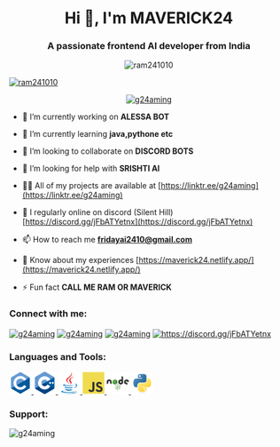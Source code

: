 <h1 align="center">Hi 👋, I'm MAVERICK24</h1>
<h3 align="center">A passionate frontend AI developer from India</h3>

<p align="center"> <img src="https://komarev.com/ghpvc/?username=ram241010&label=Profile%20views&color=0e75b6&style=flat" alt="ram241010" /> </p>

<p align="left"> <a href="https://github.com/ryo-ma/github-profile-trophy"><img src="https://github-profile-trophy.vercel.app/?username=ram241010" alt="ram241010" /></a> </p>

<p align="center"> <a href="https://twitter.com/g24aming" target="blank"><img src="https://img.shields.io/twitter/follow/g24aming?logo=twitter&style=for-the-badge" alt="g24aming" /></a> </p>

<img src="https://media.discordapp.net/attachments/1242875275742543935/1313373884095008808/hacker.gif?ex=674fe63f&is=674e94bf&hm=f3cb4bf4eba9621af5bdb18ce83f91fc2eade96fe06e5b29830245450d5ab241&=&width=652&height=489" width="450px" align="right" alt="">

- 🔭 I’m currently working on **ALESSA BOT**

- 🌱 I’m currently learning **java,pythone etc**

- 👯 I’m looking to collaborate on **DISCORD BOTS**

- 🤝 I’m looking for help with **SRISHTI AI**

- 👨‍💻 All of my projects are available at [https://linktr.ee/g24aming](https://linktr.ee/g24aming)

- 📝 I regularly online on discord (Silent Hill) [https://discord.gg/jFbATYetnx](https://discord.gg/jFbATYetnx)

- 📫 How to reach me **fridayai2410@gmail.com**

- 📄 Know about my experiences [https://maverick24.netlify.app/](https://maverick24.netlify.app/)

- ⚡ Fun fact **CALL ME RAM OR MAVERICK**

<h3 align="left">Connect with me:</h3>
<p align="left">
<a href="https://twitter.com/g24aming" target="blank"><img align="center" src="https://raw.githubusercontent.com/rahuldkjain/github-profile-readme-generator/master/src/images/icons/Social/twitter.svg" alt="g24aming" height="30" width="40" /></a>
<a href="https://instagram.com/g24aming" target="blank"><img align="center" src="https://raw.githubusercontent.com/rahuldkjain/github-profile-readme-generator/master/src/images/icons/Social/instagram.svg" alt="g24aming" height="30" width="40" /></a>
<a href="https://www.youtube.com/c/g24aming" target="blank"><img align="center" src="https://raw.githubusercontent.com/rahuldkjain/github-profile-readme-generator/master/src/images/icons/Social/youtube.svg" alt="g24aming" height="30" width="40" /></a>
<a href="https://discord.gg/https://discord.gg/jFbATYetnx" target="blank"><img align="center" src="https://raw.githubusercontent.com/rahuldkjain/github-profile-readme-generator/master/src/images/icons/Social/discord.svg" alt="https://discord.gg/jFbATYetnx" height="30" width="40" /></a>
</p>

<h3 align="left">Languages and Tools:</h3>
<p align="left"> <a href="https://www.cprogramming.com/" target="_blank" rel="noreferrer"> <img src="https://raw.githubusercontent.com/devicons/devicon/master/icons/c/c-original.svg" alt="c" width="40" height="40"/> </a> <a href="https://www.w3schools.com/cpp/" target="_blank" rel="noreferrer"> <img src="https://raw.githubusercontent.com/devicons/devicon/master/icons/cplusplus/cplusplus-original.svg" alt="cplusplus" width="40" height="40"/> </a> <a href="https://www.java.com" target="_blank" rel="noreferrer"> <img src="https://raw.githubusercontent.com/devicons/devicon/master/icons/java/java-original.svg" alt="java" width="40" height="40"/> </a> <a href="https://developer.mozilla.org/en-US/docs/Web/JavaScript" target="_blank" rel="noreferrer"> <img src="https://raw.githubusercontent.com/devicons/devicon/master/icons/javascript/javascript-original.svg" alt="javascript" width="40" height="40"/> </a> <a href="https://nodejs.org" target="_blank" rel="noreferrer"> <img src="https://raw.githubusercontent.com/devicons/devicon/master/icons/nodejs/nodejs-original-wordmark.svg" alt="nodejs" width="40" height="40"/> </a> <a href="https://www.python.org" target="_blank" rel="noreferrer"> <img src="https://raw.githubusercontent.com/devicons/devicon/master/icons/python/python-original.svg" alt="python" width="40" height="40"/> </a> </p>

<h3 align="left">Support:</h3>
<p><a href="https://www.buymeacoffee.com/g24aming"> <img align="left" src="https://cdn.buymeacoffee.com/buttons/v2/default-yellow.png" height="50" width="210" alt="g24aming" /></a></p><br><br>
